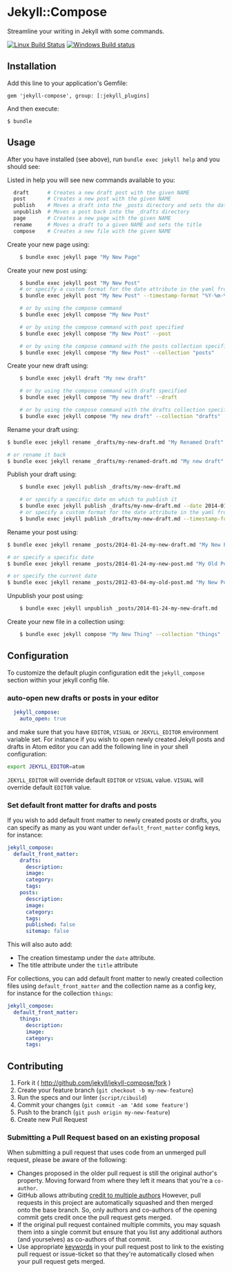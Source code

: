 # Jekyll::Compose

Streamline your writing in Jekyll with some commands.

[![Linux Build Status](https://img.shields.io/travis/jekyll/jekyll-compose/master.svg?label=Linux%20build)][travis]
[![Windows Build status](https://img.shields.io/appveyor/ci/jekyll/jekyll-compose/master.svg?label=Windows%20build)][appveyor]

[travis]: https://travis-ci.org/jekyll/jekyll-compose
[appveyor]: https://ci.appveyor.com/project/jekyll/jekyll-compose

## Installation

Add this line to your application's Gemfile:

    gem 'jekyll-compose', group: [:jekyll_plugins]

And then execute:

    $ bundle

## Usage

After you have installed (see above), run `bundle exec jekyll help` and you should see:

Listed in help you will see new commands available to you:

```sh
  draft      # Creates a new draft post with the given NAME
  post       # Creates a new post with the given NAME
  publish    # Moves a draft into the _posts directory and sets the date
  unpublish  # Moves a post back into the _drafts directory
  page       # Creates a new page with the given NAME
  rename     # Moves a draft to a given NAME and sets the title
  compose    # Creates a new file with the given NAME
```

Create your new page using:

```sh
    $ bundle exec jekyll page "My New Page"
```

Create your new post using:

```sh
    $ bundle exec jekyll post "My New Post"
    # or specify a custom format for the date attribute in the yaml front matter
    $ bundle exec jekyll post "My New Post" --timestamp-format "%Y-%m-%d %H:%M:%S %z"
```

```sh
    # or by using the compose command
    $ bundle exec jekyll compose "My New Post"
```

```sh
    # or by using the compose command with post specified
    $ bundle exec jekyll compose "My New Post" --post
```

```sh
    # or by using the compose command with the posts collection specified
    $ bundle exec jekyll compose "My New Post" --collection "posts"
```

Create your new draft using:

```sh
    $ bundle exec jekyll draft "My new draft"
```

```sh
    # or by using the compose command with draft specified
    $ bundle exec jekyll compose "My new draft" --draft
```

```sh
    # or by using the compose command with the drafts collection specified
    $ bundle exec jekyll compose "My new draft" --collection "drafts"
```

Rename your draft using:

```sh
$ bundle exec jekyll rename _drafts/my-new-draft.md "My Renamed Draft"
```

```sh
# or rename it back
$ bundle exec jekyll rename _drafts/my-renamed-draft.md "My new draft"
```

Publish your draft using:

```sh
    $ bundle exec jekyll publish _drafts/my-new-draft.md
```

```sh
    # or specify a specific date on which to publish it
    $ bundle exec jekyll publish _drafts/my-new-draft.md --date 2014-01-24
    # or specify a custom format for the date attribute in the yaml front matter
    $ bundle exec jekyll publish _drafts/my-new-draft.md --timestamp-format "%Y-%m-%d %H:%M:%S %z"
```

Rename your post using:

```sh
$ bundle exec jekyll rename _posts/2014-01-24-my-new-draft.md "My New Post"
```

```sh
# or specify a specific date
$ bundle exec jekyll rename _posts/2014-01-24-my-new-post.md "My Old Post" --date "2012-03-04"
```

```sh
# or specify the current date
$ bundle exec jekyll rename _posts/2012-03-04-my-old-post.md "My New Post" --now
```

Unpublish your post using:

```sh
    $ bundle exec jekyll unpublish _posts/2014-01-24-my-new-draft.md
```

Create your new file in a collection using:

```sh
    $ bundle exec jekyll compose "My New Thing" --collection "things"
```

## Configuration

To customize the default plugin configuration edit the `jekyll_compose` section within your jekyll config file.

### auto-open new drafts or posts in your editor

```yaml
  jekyll_compose:
    auto_open: true
```

and make sure that you have `EDITOR`, `VISUAL` or `JEKYLL_EDITOR` environment variable set.
For instance if you wish to open newly created Jekyll posts and drafts in Atom editor you can add the following line in your shell configuration:
```sh
export JEKYLL_EDITOR=atom
```

`JEKYLL_EDITOR` will override default `EDITOR` or `VISUAL` value.
`VISUAL` will override default `EDITOR` value.

### Set default front matter for drafts and posts

If you wish to add default front matter to newly created posts or drafts, you can specify as many as you want under `default_front_matter` config keys, for instance:

```yaml
jekyll_compose:
  default_front_matter:
    drafts:
      description:
      image:
      category:
      tags:
    posts:
      description:
      image:
      category:
      tags:
      published: false
      sitemap: false
```

This will also auto add:
- The creation timestamp under the `date` attribute.
- The title attribute under the `title` attribute


For collections, you can add default front matter to newly created collection files using `default_front_matter` and the collection name as a config key, for instance for the collection `things`:

```yaml
jekyll_compose:
  default_front_matter:
    things:
      description:
      image:
      category:
      tags:
```

## Contributing

1. Fork it ( http://github.com/jekyll/jekyll-compose/fork )
2. Create your feature branch (`git checkout -b my-new-feature`)
3. Run the specs and our linter (`script/cibuild`)
4. Commit your changes (`git commit -am 'Add some feature'`)
5. Push to the branch (`git push origin my-new-feature`)
6. Create new Pull Request

### Submitting a Pull Request based on an existing proposal

When submitting a pull request that uses code from an unmerged pull request, please be aware of the following:
* Changes proposed in the older pull request is still the original author's property. Moving forward from where they left it
  means that you're a `co-author`.
* GitHub allows attributing
  [credit to multiple authors](https://help.github.com/en/articles/creating-a-commit-with-multiple-authors)
  However, pull requests in this project are automatically squashed and then merged onto the base branch. So, only authors and
  co-authors of the opening commit gets credit once the pull request gets merged.
* If the original pull request contained multiple commits, you may squash them into a single commit but ensure that you list
  any additional authors (and yourselves) as co-authors of that commit.
* Use appropriate [keywords](https://help.github.com/en/articles/closing-issues-using-keywords) in your pull request post to
  link to the existing pull request or issue-ticket so that they're automatically closed when your pull request gets merged.
